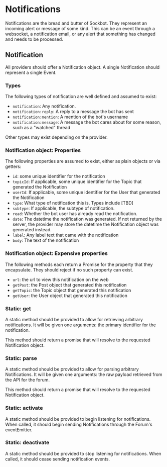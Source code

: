 # Notifications

Notifications are the bread and butter of Sockbot. They represent an incoming alert or message of some kind. This can be an event through a websocket, a notification email, or any alert that something has changed and needs to be processed. 

## Notification

All providers should offer a Notification object. A single Notification should represent a single Event.

### Types

The following types of notification are well defined and assumed to exist:

- `notification`: Any notification.
- `notification:reply`: A reply to a message the bot has sent
- `notification:mention`: A mention of the bot's username
- `notification:message`: A message the bot cares about for some reason, such as a "watched" thread

Other types may exist depending on the provider.

### Notification object: Properties

The following properties are assumed to exist, either as plain objects or via getters:

- `id`: some unique identifier for the notification
- `topicId`: If applicable, some unique identifier for the Topic that generated the Notification
- `userId`: If applicable, some unique identifier for the User that generated the Notification
- `type`: What type of notification this is. Types include [TBD]
- `subtype`: If applicable, the subtype of notification.
- `read`: Whether the bot user has already read the notification.
- `date`: The datetime the notification was generated. If not returned by the server, the provider may store the datetime the Notification object was generated instead.
- `label`: Any label text that came with the notification
- `body`: The text of the notification

### Notification object: Expensive properties

The following methods each return a Promise for the property that they encapsulate. They should reject if no such property can exist.

- `url`: the url to view this notification on the web
- `getPost`: the Post object that generated this notification
- `getTopic`: the Topic object that generated this notification
- `getUser`: the User object that generated this notification


### Static: get

A static method should be provided to allow for retrieving arbitrary notifications. It will be given one arguments: the primary identifier for the notification.

This method should return a promise that will resolve to the requested Notification object.

### Static: parse

A static method should be provided to allow for parsing arbitrary Notifications. It will be given one arguments: the raw payload retrieved from the API for the forum.

This method should return a promise that will resolve to the requested Notification object.

### Static: activate

A static method should be provided to begin listening for notifications. When called, it should begin sending Notifications through the Forum's eventEmitter.

### Static: deactivate

A static method should be provided to stop listening for notifications. When called, it should cease sending notification events.